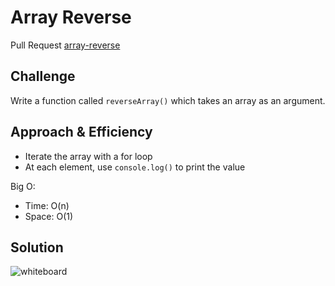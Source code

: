 # Array Reverse

Pull Request [array-reverse](https://github.com/dcalhoun286/data-structures-and-algorithms/pull/26)
<!-- Short summary or background information -->

## Challenge

Write a function called `reverseArray()` which takes an array as an argument.

## Approach & Efficiency
<!-- What approach did you take? Why? What is the Big O space/time for this approach? -->
- Iterate the array with a for loop
- At each element, use `console.log()` to print the value

Big O:

- Time: O(n)
- Space: O(1)

## Solution
<!-- Embedded whiteboard image -->
![whiteboard](whiteboard.png)
